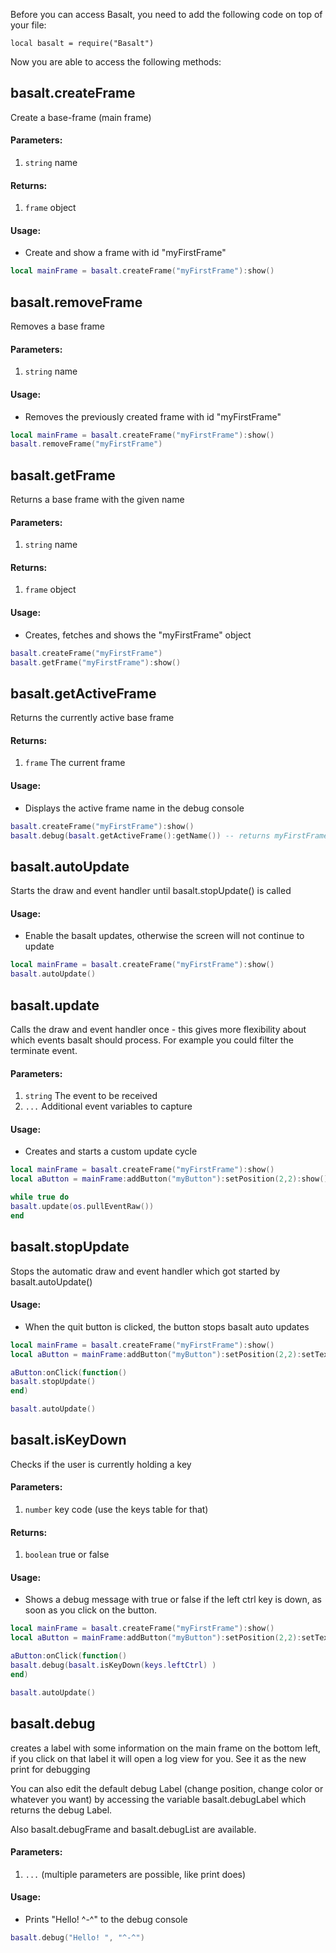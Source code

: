Before you can access Basalt, you need to add the following code on top of your file:

`local basalt = require("Basalt")`

Now you are able to access the following methods:

## basalt.createFrame
Create a base-frame (main frame)
#### Parameters: 
1. `string` name

#### Returns: 
1. `frame` object

#### Usage:
* Create and show a frame with id "myFirstFrame"
```lua
local mainFrame = basalt.createFrame("myFirstFrame"):show()
```

## basalt.removeFrame
Removes a base frame

#### Parameters: 
1. `string` name

#### Usage:
* Removes the previously created frame with id "myFirstFrame" 
```lua
local mainFrame = basalt.createFrame("myFirstFrame"):show()
basalt.removeFrame("myFirstFrame")
```

## basalt.getFrame
Returns a base frame with the given name
#### Parameters: 
1. `string` name

#### Returns: 
1. `frame` object

#### Usage:
* Creates, fetches and shows the "myFirstFrame" object
```lua
basalt.createFrame("myFirstFrame")
basalt.getFrame("myFirstFrame"):show()
```


## basalt.getActiveFrame
Returns the currently active base frame

#### Returns: 
1. `frame` The current frame

#### Usage:
* Displays the active frame name in the debug console
```lua
basalt.createFrame("myFirstFrame"):show()
basalt.debug(basalt.getActiveFrame():getName()) -- returns myFirstFrame
```

## basalt.autoUpdate
Starts the draw and event handler until basalt.stopUpdate() is called

#### Usage:
* Enable the basalt updates, otherwise the screen will not continue to update
```lua
local mainFrame = basalt.createFrame("myFirstFrame"):show()
basalt.autoUpdate()
```


## basalt.update
Calls the draw and event handler once - this gives more flexibility about which events basalt should process. For example you could filter the terminate event.

#### Parameters: 
1. `string` The event to be received 
2. `...` Additional event variables to capture

#### Usage:
* Creates and starts a custom update cycle
```lua
local mainFrame = basalt.createFrame("myFirstFrame"):show()
local aButton = mainFrame:addButton("myButton"):setPosition(2,2):show()

while true do
basalt.update(os.pullEventRaw())
end
```

## basalt.stopUpdate
Stops the automatic draw and event handler which got started by basalt.autoUpdate()

#### Usage:
* When the quit button is clicked, the button stops basalt auto updates
```lua
local mainFrame = basalt.createFrame("myFirstFrame"):show()
local aButton = mainFrame:addButton("myButton"):setPosition(2,2):setText("Stop Basalt!"):show()

aButton:onClick(function()
basalt.stopUpdate()
end)

basalt.autoUpdate()
```

## basalt.isKeyDown
Checks if the user is currently holding a key

#### Parameters: 
1. `number` key code (use the keys table for that)

#### Returns: 
1. `boolean` true or false

#### Usage:
* Shows a debug message with true or false if the left ctrl key is down, as soon as you click on the button.
```lua
local mainFrame = basalt.createFrame("myFirstFrame"):show()
local aButton = mainFrame:addButton("myButton"):setPosition(2,2):setText("Check Ctrl"):show()

aButton:onClick(function()
basalt.debug(basalt.isKeyDown(keys.leftCtrl) )
end)

basalt.autoUpdate()
```

## basalt.debug
creates a label with some information on the main frame on the bottom left, if you click on that label it will open a log view for you. See it as the new print for debugging

You can also edit the default debug Label (change position, change color or whatever you want) by accessing the variable basalt.debugLabel
which returns the debug Label.

Also basalt.debugFrame and basalt.debugList are available.

#### Parameters: 
1. `...` (multiple parameters are possible, like print does)<br>

#### Usage:
* Prints "Hello! ^-^" to the debug console
```lua
basalt.debug("Hello! ", "^-^")
```
